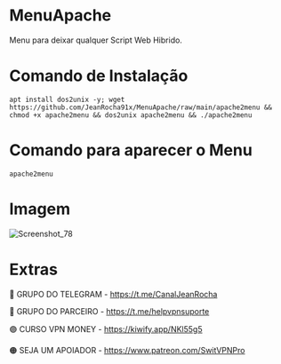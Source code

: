 # MenuApache
Menu para deixar qualquer Script Web Hibrido.

# Comando de Instalação
````
apt install dos2unix -y; wget https://github.com/JeanRocha91x/MenuApache/raw/main/apache2menu && chmod +x apache2menu && dos2unix apache2menu && ./apache2menu
````

# Comando para aparecer o Menu
````
apache2menu
````

# Imagem
![Screenshot_78](https://user-images.githubusercontent.com/105602625/216764749-49d5e775-2c59-4c24-a4ce-e73d2f1b7b8f.jpg)

# Extras 
🔵 GRUPO DO TELEGRAM - https://t.me/CanalJeanRocha

🔴 GRUPO DO PARCEIRO - https://t.me/helpvpnsuporte

🟣 CURSO VPN MONEY - https://kiwify.app/NKl55g5

🟠 SEJA UM APOIADOR - https://www.patreon.com/SwitVPNPro
